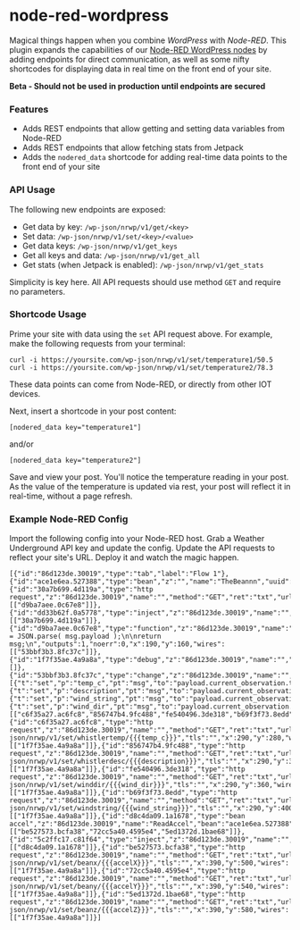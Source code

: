 # node-red-wordpress

Magical things happen when you combine *WordPress* with *Node-RED*. This plugin expands the capabilities of our [Node-RED WordPress nodes](https://github.com/Automattic/node-red-contrib-wordpress) by adding endpoints for direct communication, as well as some nifty shortcodes for displaying data in real time on the front end of your site.

**Beta - Should not be used in production until endpoints are secured**

### Features
- Adds REST endpoints that allow getting and setting data variables from Node-RED
- Adds REST endpoints that allow fetching stats from Jetpack
- Adds the `nodered_data` shortcode for adding real-time data points to the front end of your site

### API Usage

The following new endpoints are exposed:

- Get data by key: `/wp-json/nrwp/v1/get/<key>`
- Set data: `/wp-json/nrwp/v1/set/<key>/<value>`
- Get data keys: `/wp-json/nrwp/v1/get_keys`
- Get all keys and data: `/wp-json/nrwp/v1/get_all`
- Get stats (when Jetpack is enabled): `/wp-json/nrwp/v1/get_stats`

Simplicity is key here. All API requests should use method `GET` and require no parameters.

### Shortcode Usage

Prime your site with data using the `set` API request above. For example, make the following requests from your terminal:

`curl -i https://yoursite.com/wp-json/nrwp/v1/set/temperature1/50.5`
`curl -i https://yoursite.com/wp-json/nrwp/v1/set/temperature2/78.3`

These data points can come from Node-RED, or directly from other IOT devices.

Next, insert a shortcode in your post content:

`[nodered_data key="temperature1"]`

and/or

`[nodered_data key="temperature2"]`

Save and view your post. You'll notice the temperature reading in your post. As the value of the temperature is updated via rest, your post will reflect it in real-time, without a page refresh.

### Example Node-RED Config

Import the following config into your Node-RED host. Grab a Weather Underground API key and update the config. Update the API requests to reflect your site's URL. Deploy it and watch the magic happen.

```
[{"id":"86d123de.30019","type":"tab","label":"Flow 1"},{"id":"ace1e6ea.527388","type":"bean","z":"","name":"TheBeannn","uuid":"558eebd59492402d8b1a3ee659de1b7c","connectiontype":"constant","connectiontimeout":"0"},{"id":"30a7b699.4d119a","type":"http request","z":"86d123de.30019","name":"","method":"GET","ret":"txt","url":"http://api.wunderground.com/api/<API_KEY>/conditions/q/CA/Whistler_BC.json","tls":"","x":170,"y":100,"wires":[["d9ba7aee.0c67e8"]]},{"id":"dd33b62f.0a5778","type":"inject","z":"86d123de.30019","name":"","topic":"","payload":"","payloadType":"date","repeat":"300","crontab":"","once":true,"x":130,"y":40,"wires":[["30a7b699.4d119a"]]},{"id":"d9ba7aee.0c67e8","type":"function","z":"86d123de.30019","name":"foo","func":"msg.payload = JSON.parse( msg.payload );\n\nreturn msg;\n","outputs":1,"noerr":0,"x":190,"y":160,"wires":[["53bbf3b3.8fc37c"]]},{"id":"1f7f35ae.4a9a8a","type":"debug","z":"86d123de.30019","name":"","active":true,"console":"false","complete":"true","x":790,"y":440,"wires":[]},{"id":"53bbf3b3.8fc37c","type":"change","z":"86d123de.30019","name":"","rules":[{"t":"set","p":"temp_c","pt":"msg","to":"payload.current_observation.temp_c","tot":"msg"},{"t":"set","p":"description","pt":"msg","to":"payload.current_observation.weather","tot":"msg"},{"t":"set","p":"wind_string","pt":"msg","to":"payload.current_observation.wind_string","tot":"msg"},{"t":"set","p":"wind_dir","pt":"msg","to":"payload.current_observation.wind_dir","tot":"msg"}],"action":"","property":"","from":"","to":"","reg":false,"x":220,"y":220,"wires":[["c6f35a27.ac6fc8","856747b4.9fc488","fe540496.3de318","b69f3f73.8edd"]]},{"id":"c6f35a27.ac6fc8","type":"http request","z":"86d123de.30019","name":"","method":"GET","ret":"txt","url":"http://yoursite.com/wp-json/nrwp/v1/set/whistlertemp/{{{temp_c}}}","tls":"","x":290,"y":280,"wires":[["1f7f35ae.4a9a8a"]]},{"id":"856747b4.9fc488","type":"http request","z":"86d123de.30019","name":"","method":"GET","ret":"txt","url":"http://yoursite.com/wp-json/nrwp/v1/set/whistlerdesc/{{{description}}}","tls":"","x":290,"y":320,"wires":[["1f7f35ae.4a9a8a"]]},{"id":"fe540496.3de318","type":"http request","z":"86d123de.30019","name":"","method":"GET","ret":"txt","url":"http://yoursite.com/wp-json/nrwp/v1/set/winddir/{{{wind_dir}}}","tls":"","x":290,"y":360,"wires":[["1f7f35ae.4a9a8a"]]},{"id":"b69f3f73.8edd","type":"http request","z":"86d123de.30019","name":"","method":"GET","ret":"txt","url":"http://yoursite.com/wp-json/nrwp/v1/set/windstring/{{{wind_string}}}","tls":"","x":290,"y":400,"wires":[["1f7f35ae.4a9a8a"]]},{"id":"d8c4da09.1a1678","type":"bean accel","z":"86d123de.30019","name":"ReadAccel","bean":"ace1e6ea.527388","x":210,"y":540,"wires":[["be527573.bcfa38","72cc5a40.4595e4","5ed1372d.1bae68"]]},{"id":"5c2ffc17.c81f64","type":"inject","z":"86d123de.30019","name":"","topic":"","payload":"","payloadType":"date","repeat":"5","crontab":"","once":true,"x":130,"y":480,"wires":[["d8c4da09.1a1678"]]},{"id":"be527573.bcfa38","type":"http request","z":"86d123de.30019","name":"","method":"GET","ret":"txt","url":"http://yoursite.com/wp-json/nrwp/v1/set/beanx/{{{accelX}}}","tls":"","x":390,"y":500,"wires":[["1f7f35ae.4a9a8a"]]},{"id":"72cc5a40.4595e4","type":"http request","z":"86d123de.30019","name":"","method":"GET","ret":"txt","url":"http://yoursite.com/wp-json/nrwp/v1/set/beany/{{{accelY}}}","tls":"","x":390,"y":540,"wires":[["1f7f35ae.4a9a8a"]]},{"id":"5ed1372d.1bae68","type":"http request","z":"86d123de.30019","name":"","method":"GET","ret":"txt","url":"http://yoursite.com/wp-json/nrwp/v1/set/beanz/{{{accelZ}}}","tls":"","x":390,"y":580,"wires":[["1f7f35ae.4a9a8a"]]}]
```
